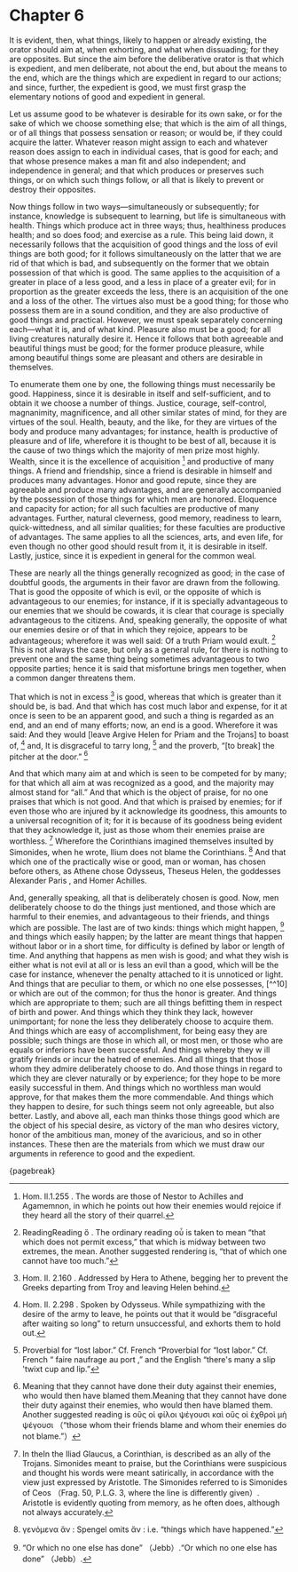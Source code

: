 # Chapter 6

It is evident, then, what things, likely to happen or already existing, the orator should aim at, when exhorting, and what when dissuading; for they
are opposites. But since the aim before the deliberative orator is that which is expedient, and men deliberate, not about the end, but about the
means to the end, which are the things which are expedient in regard to our actions; and since, further, the expedient is good, we must first grasp
the elementary notions of good and expedient in general.

Let us assume good to be whatever is desirable for its own sake, or for the sake of which we choose something else; that which is the aim of all
things, or of all things that possess sensation or reason; or would be, if they could acquire the latter. Whatever reason might assign to each and
whatever reason does assign to each in individual cases, that is good for each; and that whose presence makes a man fit and also independent; and
independence in general; and that which produces or preserves such things, or on which such things follow, or all that is likely to prevent or
destroy their opposites.

Now things follow in two ways—simultaneously or subsequently; for instance, knowledge is subsequent to learning, but life is simultaneous with
health. Things which produce act in three ways; thus, healthiness produces health; and so does food; and exercise as a rule. This being laid down,
it necessarily follows that the acquisition of good things and the loss of evil things are both good; for it follows simultaneously on the latter
that we are rid of that which is bad, and subsequently on the former that we obtain possession of that which is good. The same applies to the
acquisition of a greater in place of a less good, and a less in place of a greater evil; for in proportion as the greater exceeds the less, there is
an acquisition of the one and a loss of the other. The virtues also must be a good thing; for those who possess them are in a sound condition, and
they are also productive of good things and practical. However, we must speak separately concerning each—what it is, and of what kind. Pleasure also
must be a good; for all living creatures naturally desire it. Hence it follows that both agreeable and beautiful things must be good; for the former
produce pleasure, while among beautiful things some are pleasant and others are desirable in themselves.

To enumerate them one by one, the following things must necessarily be good. Happiness, since it is desirable in itself and self-sufficient, and to
obtain it we choose a number of things. Justice, courage, self-control, magnanimity, magnificence, and all other similar states of mind, for they
are virtues of the soul. Health, beauty, and the like, for they are virtues of the body and produce many advantages; for instance, health is
productive of pleasure and of life, wherefore it is thought to be best of all, because it is the cause of two things which the majority of men prize
most highly. Wealth, since it is the excellence of acquisition [^^1] and productive of many things. A friend and friendship, since a friend is
desirable in himself and produces many advantages. Honor and good repute, since they are agreeable and produce many advantages, and are generally
accompanied by the possession of those things for which men are honored. Eloquence and capacity for action; for all such faculties are productive of
many advantages. Further, natural cleverness, good memory, readiness to learn, quick-wittedness, and all similar qualities; for these faculties are
productive of advantages. The same applies to all the sciences, arts, and even life, for even though no other good should result from it, it is
desirable in itself. Lastly, justice, since it is expedient in general for the common weal.

These are nearly all the things generally recognized as good; in the case of doubtful goods, the arguments in their favor are drawn from the
following. That is good the opposite of which is evil, or the opposite of which is advantageous to our enemies; for instance, if it is specially
advantageous to our enemies that we should be cowards, it is clear that courage is specially advantageous to the citizens. And, speaking generally,
the opposite of what our enemies desire or of that in which they rejoice, appears to be advantageous; wherefore it was well said: Of a truth Priam
would exult. [^^2] This is not always the case, but only as a general rule, for there is nothing to prevent one and the same thing being sometimes
advantageous to two opposite parties; hence it is said that misfortune brings men together, when a common danger threatens them.

That which is not in excess [^^3] is good, whereas that which is greater than it should be, is bad. And that which has cost much labor and expense,
for it at once is seen to be an apparent good, and such a thing is regarded as an end, and an end of many efforts; now, an end is a good. Wherefore
it was said: And they would [leave Argive Helen for Priam and the Trojans] to boast of, [^^4] and, It is disgraceful to tarry long, [^^5] and the
proverb, “[to break] the pitcher at the door.” [^^6]

And that which many aim at and which is seen to be competed for by many; for that which all aim at was recognized as a good, and the majority may
almost stand for “all.” And that which is the object of praise, for no one praises that which is not good. And that which is praised by enemies; for
if even those who are injured by it acknowledge its goodness, this amounts to a universal recognition of it; for it is because of its goodness being
evident that they acknowledge it, just as those whom their enemies praise are worthless. [^^7] Wherefore the Corinthians imagined themselves
insulted by Simonides, when he wrote, Ilium does not blame the Corinthians. [^^8] And that which one of the practically wise or good, man or woman,
has chosen before others, as Athene chose Odysseus, Theseus Helen, the goddesses Alexander Paris , and Homer Achilles.

And, generally speaking, all that is deliberately chosen is good. Now, men deliberately choose to do the things just mentioned, and those which are
harmful to their enemies, and advantageous to their friends, and things which are possible. The last are of two kinds: things which might
happen, [^^9] and things which easily happen; by the latter are meant things that happen without labor or in a short time, for difficulty is defined
by labor or length of time. And anything that happens as men wish is good; and what they wish is either what is not evil at all or is less an evil
than a good, which will be the case for instance, whenever the penalty attached to it is unnoticed or light. And things that are peculiar to them,
or which no one else possesses, [^^10] or which are out of the common; for thus the honor is greater. And things which are appropriate to them; such
are all things befitting them in respect of birth and power. And things which they think they lack, however unimportant; for none the less they
deliberately choose to acquire them. And things which are easy of accomplishment, for being easy they are possible; such things are those in which
all, or most men, or those who are equals or inferiors have been successful. And things whereby they w ill gratify friends or incur the hatred of
enemies. And all things that those whom they admire deliberately choose to do. And those things in regard to which they are clever naturally or by
experience; for they hope to be more easily successful in them. And things which no worthless man would approve, for that makes them the more
commendable. And things which they happen to desire, for such things seem not only agreeable, but also better. Lastly, and above all, each man
thinks those things good which are the object of his special desire, as victory of the man who desires victory, honor of the ambitious man, money of
the avaricious, and so in other instances. These then are the materials from which we must draw our arguments in reference to good and the
expedient.

{pagebreak}

[^^0]: The excellence of anything is proportionate to its success in the performance of its proper function. TheThe excellence of anything is
proportionate to its success in the performance of its proper function. The function of acquisition is to get something valuable, such as money, and
its “excellence” may be judges by the amount of wealth obtained.

[^^1]: Hom. Il.1.255 . The words are those of Nestor to Achilles and Agamemnon, in which he points out how their enemies would rejoice if they heard
all the story of their quarrel.

[^^2]: ReadingReading ὅ . The ordinary reading οὗ is taken to mean “that which does not permit excess,” that which is midway between two extremes,
the mean. Another suggested rendering is, “that of which one cannot have too much.”

[^^3]: Hom. Il. 2.160 . Addressed by Hera to Athene, begging her to prevent the Greeks departing from Troy and leaving Helen behind.

[^^4]: Hom. Il. 2.298 . Spoken by Odysseus. While sympathizing with the desire of the army to leave, he points out that it would be “disgraceful
after waiting so long” to return unsuccessful, and exhorts them to hold out.

[^^5]: Proverbial for “lost labor.” Cf. French “Proverbial for “lost labor.” Cf. French “ faire naufrage au port ,” and the English “there's many a
slip 'twixt cup and lip.”

[^^6]: Meaning that they cannot have done their duty against their enemies, who would then have blamed them.Meaning that they cannot have done their
duty against their enemies, who would then have blamed them. Another suggested reading is οὓς οἱ φίλοι ψέγουσι καὶ οὓς οἱ ἐχθροὶ μὴ ψέγουσι （“those
whom their friends blame and whom their enemies do not blame.”）

[^^7]: In theIn the Iliad Glaucus, a Corinthian, is described as an ally of the Trojans. Simonides meant to praise, but the Corinthians were
suspicious and thought his words were meant satirically, in accordance with the view just expressed by Aristotle. The Simonides referred to is
Simonides of Ceos （Frag. 50, P.L.G. 3, where the line is differently given）. Aristotle is evidently quoting from memory, as he often does, although
not always accurately.

[^^8]: γενόμενα ἄν : Spengel omits ἄν : i.e. “things which have happened.”

[^^9]: “Or which no one else has done” （Jebb）.“Or which no one else has done” （Jebb）. 

